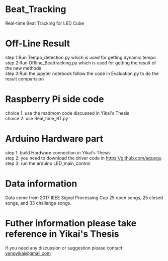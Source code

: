 # Beat_Tracking
Real-time Beat Tracking for LED Cube
# Off-Line Result 
step 1:Run Tempo_detection.py which is used for getting dynamic tempo  
step 2:Run Offline_Beattracking.py which is used for getting the result of the new methods  
step 3:Run the jupyter notebook follow the code in Evaluation.py to do the result comparision 
# Raspberry Pi side code
choice 1: use the madmom code discussed in Yikai's Thesis  
choice 2: use Real_time_BT.py
# Arduino Hardware part  
step 1: build Hardware connection in Yikai's Thesis  
step 2: you need to download the driver code in  https://github.com/aguegu  
step 3: run the arduino LED_main_control  
# Data information
Data come from 2017 IEEE Signal Processing Cup 25 open songs, 25 closed songs, and 33 challenge songs.
# Futher information please take reference in Yikai's Thesis 
 If you need any discussion or suggestion please contact: yangyikai@gmail.com
